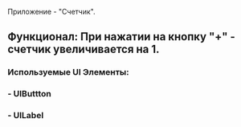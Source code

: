 Приложение - "Счетчик".
## Функционал: При нажатии на кнопку "+" - счетчик увеличивается на 1.
### Используемые UI Элементы:
### - UIButtton
### - UILabel
